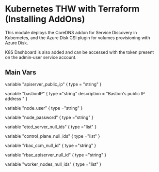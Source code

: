 # Kubernetes THW with Terraform (Installing AddOns)

This module deploys the CoreDNS addon for Service Discovery in Kubernetes, and the Azure Disk CSI plugin for volumes provisioning with Azure Disk.

K8S Dashboard is also added and can be accessed with the token present on the admin-user service account.

## Main Vars

variable "apiserver_public_ip" {
  type        = "string"
}

variable "bastionIP" {
  type ="string"
  description = "Bastion's public IP address "
}

variable "node_user" {
  type ="string"
}

variable "node_password" {
  type ="string"
}

variable "etcd_server_null_ids" {
  type ="list"
}

variable "control_plane_null_ids" {
  type ="list"
}

variable "rbac_ccm_null_id" {
  type ="string"
}

variable "rbac_apiserver_null_id" {
  type ="string"
}

variable "worker_nodes_null_ids" {
  type ="list"
}